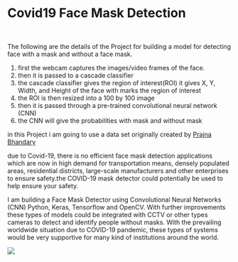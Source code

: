 
<h1>Covid19 Face Mask Detection</h1><br>

The following are the details of the Project for building a model for detecting face with a mask and without a face mask.<br>
1. first the webcam captures the images/video frames of the face.
2. then it is passed to a cascade classifier 
3. the cascade classifier gives the region of interest(ROI) it gives X, Y, Width, and Height of the face with marks the region of interest
4. the ROI is then resized into a 100 by 100 image 
5. then it is passed through a pre-trained convolutional neural network (CNN)
6. the CNN will give the probabilities with mask and without mask 


in this Project i am going to use a data set originally created by [Prajna Bhandary](https://www.linkedin.com/in/prajna-bhandary-0b03a416a/)


<p style="text-align:right">

due to Covid-19, there is no efficient face mask detection applications which are now in high demand for transportation means, densely populated areas, residential districts, large-scale manufacturers and other enterprises to ensure safety.the COVID-19 mask detector could potentially be used to help ensure your safety.

I am building a Face Mask Detector using Convolutional Neural Networks (CNN) Python, Keras, Tensorflow and OpenCV. With further improvements these types of models could be integrated with CCTV or other types cameras to detect and identify people without masks. With the prevailing worldwide situation due to COVID-19 pandemic, these types of systems would be very supportive for many kind of institutions around the world. 

<img src="https://user-images.githubusercontent.com/25726075/92301204-25a9ee00-ef7f-11ea-8157-5c253d1158bb.gif" style="text-align:right">

</p>



